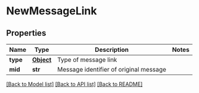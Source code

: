 # NewMessageLink

## Properties
Name | Type | Description | Notes
------------ | ------------- | ------------- | -------------
**type** | [**Object**](.md) | Type of message link | 
**mid** | **str** | Message identifier of original message | 

[[Back to Model list]](../README.md#documentation-for-models) [[Back to API list]](../README.md#documentation-for-api-endpoints) [[Back to README]](../README.md)

